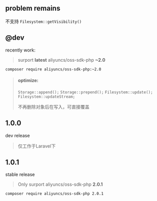 ## problem remains
不支持
`Filesystem::getVisibility()`


## @dev
recently work:
> surport **latest** aliyuncs/oss-sdk-php **~2.0**

```
composer require aliyuncs/oss-sdk-php:~2.0
```

>#### optimize:
>`Storage::append();`
>`Storage::prepend();`
>`Filesystem::update();`
>`Filesystem::updateStream;`
>
> 不再删除对象后在写入，可直接覆盖


## 1.0.0

dev release
> 仅工作于Laravel下

## 1.0.1

stable release
> Only surport aliyuncs/oss-sdk-php **2.0.1**


```
composer require aliyuncs/oss-sdk-php 2.0.1
```
